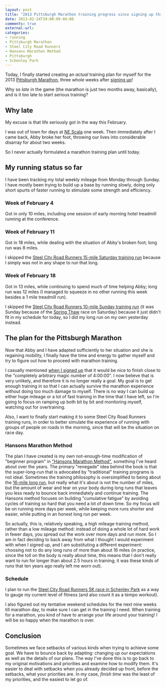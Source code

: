 ```yaml
---
layout: post
title: "2013 Pittsburgh Marathon training progress since signing up three weeks ago: finally coming up with a plan!"
date: 2013-02-24T19:00:09-04:00
comments: true
external-url: 
categories: 
- running
- Pittsburgh Marathon
- Steel City Road Runners
- Hansons Marathon Method
- Pittsburgh
- Schenley Park
---
```

Today, I finally started creating an *actual* training plan for myself for the 2013 [Pittsburgh Marathon](http://pittsburghmarathon.com/), three whole weeks after [signing up](/blog/2013/01/30/why-and-how-i-am-going-to-run-the-2013-pittsburgh-marathon/)!

Why so *late* in the game (the marathon is just two months away, basically), and is it too late to start serious training?

<!--more-->

## Why late

My excuse is that life seriously got in the way this February.

I was out of town for days at [NE Scala](http://nescala.org/) one week. Then immediately after I came back, Abby broke her foot, throwing our lives into considerable disarray for about two weeks.

So I never actually formulated a marathon training plan until today.

## My running status so far

I have been tracking my total weekly mileage from Monday through Sunday. I have mostly been trying to build up a base by running slowly, doing only short spurts of faster running to stimulate some strength and efficiency.

### Week of February 4

Got in only 10 miles, including one session of early morning hotel treadmill running at the conference.

### Week of February 11

Got in 18 miles, while dealing with the situation of Abby's broken foot; long run was 8 miles.

I skipped the [Steel City Road Runners 15-mile Saturday training run](http://www.steelcityrrc.org/scrrcevents?eventId=619944&EventViewMode=2&CalendarViewType=1&SelectedDate=2/16/2013) because I simply was not in any shape to run that long.

### Week of February 18

Got in 13 miles, while continuing to spend much of time helping Abby; long run was 12 miles (I managed to squeeze in no other running this week besides a 1 mile treadmill run).

I skipped the [Steel City Road Runners 10-mile Sunday training run](http://www.steelcityrrc.org/scrrcevents?eventId=619948&EventViewMode=2&CalendarViewType=1&SelectedDate=2/16/2013) (it was Sunday because of the [Spring Thaw](http://eliterunners.com/spring-thaw/) race on Saturday) because it just didn't fit in my schedule for today, so I did my long run on my own yesterday instead.

## The plan for the Pittsburgh Marathon

Now that Abby and I have adapted sufficiently to her situation and she is regaining mobility, I finally have the time and energy to gather myself and try to figure out how to proceed with marathon training.

I casually mentioned [when I signed up](/blog/2013/01/30/why-and-how-i-am-going-to-run-the-2013-pittsburgh-marathon/) that it would be nice to finish close to the "completely arbitrary magic number of 4:00:00". I now believe that is very unlikely, and therefore it is no longer really a goal. My goal is to get enough training in so that I can actually survive the marathon experience without doing too much damage to myself. There is no way I can build up either huge mileage or a lot of fast training in the time that I have left, so I'm going to focus on ramping up both bit by bit and monitoring myself, watching out for overtraining.

Also, I want to finally start making it to some Steel City Road Runners training runs, in order to better simulate the experience of running with groups of people on roads in the morning, since that will be the situation on race day.

### Hansons Marathon Method

The plan I have created is my own not-enough-time modification of "beginner program" in ["Hansons Marathon Method"](http://hansonscoachingservices.com/hansons-marathon-method-the-book/), something I've heard about over the years. The primary "renegade" idea behind the book is that the super-long-run that is advocated by "traditional" training programs is not ideal. Sometimes the training philosophy is oversimplified to being about the [16-mile long run](http://hansonscoachingservices.com/hansons-marathon-method-the-16-miler/), but really what it's about is not the number of miles, but the amount of wear and tear on your body during long runs that leaves you less ready to bounce back immediately and continue training. The Hansons method focuses on building "cumulative fatigue" by avoiding cycles of training so hard that you need a lot of down time. So my focus will be on running more days per week, while keeping more runs shorter and easier, while putting in an honest long run per week.

So actually, this is, relatively speaking, a high mileage training method, rather than a low mileage method: instead of doing a whole lot of hard work in fewer days, you spread out the work over more days and run more. So I am in fact deciding to back away from what I thought I would experiment with when I signed up, and I am substituting a different experiment: choosing not to do any long runs of more than about 16 miles (in practice, since the toll on the body is really about time, this means that I don't really want to run for longer than about 2.5 hours in training; it was these kinds of runs that ten years ago really left me worn out).

### Schedule

I plan to run the [Steel City Road Runners 5K race in Schenley Park](http://www.steelcityrrc.org/scrrcevents?eventId=620982&EventViewMode=2&CalendarViewType=1&SelectedDate=2/16/2013) as a way to gauge my current level of fitness (and also count it as a tempo workout).

I also figured out my tentative weekend schedules for the next nine weeks till marathon day, to make sure I can get in the training I need. When training for a marathon, you kind of have to arrange your life around your training! I will be so happy when the marathon is over.

## Conclusion

Sometimes we face setbacks of various kinds when trying to achieve some goal. We have to bounce back by adapting: changing up our expectations as well as the details of our plans. The way I've done this is to go back to my original motivations and priorities and examine how to modify them. It's easier to deal with setbacks when you already decided up front, before the setbacks, what your priorities are. In my case, *finish time* was the least of my priorities, and the easiest to let go of.
